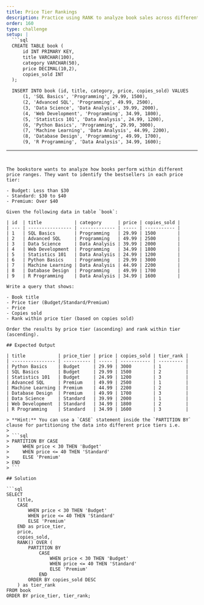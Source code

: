 ```yaml
---
title: Price Tier Rankings
description: Practice using RANK to analyze book sales across different price tiers
order: 160
type: challenge
setup: |
  ```sql
  CREATE TABLE book (
      id INT PRIMARY KEY,
      title VARCHAR(100),
      category VARCHAR(50),
      price DECIMAL(10,2),
      copies_sold INT
  );

  INSERT INTO book (id, title, category, price, copies_sold) VALUES
      (1, 'SQL Basics', 'Programming', 29.99, 1500),
      (2, 'Advanced SQL', 'Programming', 49.99, 2500),
      (3, 'Data Science', 'Data Analysis', 39.99, 2000),
      (4, 'Web Development', 'Programming', 34.99, 1800),
      (5, 'Statistics 101', 'Data Analysis', 24.99, 1200),
      (6, 'Python Basics', 'Programming', 29.99, 3000),
      (7, 'Machine Learning', 'Data Analysis', 44.99, 2200),
      (8, 'Database Design', 'Programming', 49.99, 1700),
      (9, 'R Programming', 'Data Analysis', 34.99, 1600);
  ```
---
```


The bookstore wants to analyze how books perform within different price ranges. They want to identify the bestsellers in each price tier:

- Budget: Less than $30
- Standard: $30 to $40
- Premium: Over $40

Given the following data in table `book`:

| id  | title            | category      | price | copies_sold |
| --- | ---------------- | ------------- | ----- | ----------- |
| 1   | SQL Basics       | Programming   | 29.99 | 1500        |
| 2   | Advanced SQL     | Programming   | 49.99 | 2500        |
| 3   | Data Science     | Data Analysis | 39.99 | 2000        |
| 4   | Web Development  | Programming   | 34.99 | 1800        |
| 5   | Statistics 101   | Data Analysis | 24.99 | 1200        |
| 6   | Python Basics    | Programming   | 29.99 | 3000        |
| 7   | Machine Learning | Data Analysis | 44.99 | 2200        |
| 8   | Database Design  | Programming   | 49.99 | 1700        |
| 9   | R Programming    | Data Analysis | 34.99 | 1600        |

Write a query that shows:

- Book title
- Price tier (Budget/Standard/Premium)
- Price
- Copies sold
- Rank within price tier (based on copies sold)

Order the results by price tier (ascending) and rank within tier (ascending).

## Expected Output

| title            | price_tier | price | copies_sold | tier_rank |
| ---------------- | ---------- | ----- | ----------- | --------- |
| Python Basics    | Budget     | 29.99 | 3000        | 1         |
| SQL Basics       | Budget     | 29.99 | 1500        | 2         |
| Statistics 101   | Budget     | 24.99 | 1200        | 3         |
| Advanced SQL     | Premium    | 49.99 | 2500        | 1         |
| Machine Learning | Premium    | 44.99 | 2200        | 2         |
| Database Design  | Premium    | 49.99 | 1700        | 3         |
| Data Science     | Standard   | 39.99 | 2000        | 1         |
| Web Development  | Standard   | 34.99 | 1800        | 2         |
| R Programming    | Standard   | 34.99 | 1600        | 3         |

> **Hint:** You can use a `CASE` statement inside the `PARTITION BY` clause for partitioning the data into different price tiers i.e.
>
> ```sql
> PARTITION BY CASE
>     WHEN price < 30 THEN 'Budget'
>     WHEN price <= 40 THEN 'Standard'
>     ELSE 'Premium'
> END
> ```

## Solution

```sql
SELECT
    title,
    CASE
        WHEN price < 30 THEN 'Budget'
        WHEN price <= 40 THEN 'Standard'
        ELSE 'Premium'
    END as price_tier,
    price,
    copies_sold,
    RANK() OVER (
        PARTITION BY
            CASE
                WHEN price < 30 THEN 'Budget'
                WHEN price <= 40 THEN 'Standard'
                ELSE 'Premium'
            END
        ORDER BY copies_sold DESC
    ) as tier_rank
FROM book
ORDER BY price_tier, tier_rank;
```
